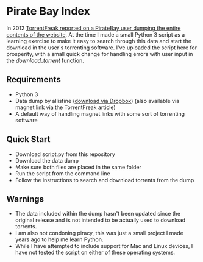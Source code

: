 # Pirate Bay Index
In 2012 [TorrentFreak reported on a PirateBay user dumping the entire contents of the website](https://torrentfreak.com/download-a-copy-of-the-pirate-bay-its-only-90-mb-120209/). At the time I made a small Python 3 script as a learning exercise to make it easy to search through this data and start the download in the user's torrenting software. I've uploaded the script here for prosperity, with a small quick change for handling errors with user input in the *download_torrent* function.

## Requirements
- Python 3
- Data dump by allisfine ([download via Dropbox](https://www.dropbox.com/s/19gpiuimeqw7ost/data?dl=0)) (also available via magnet link via the TorrentFreak article)
- A default way of handling magnet links with some sort of torrenting software

## Quick Start
- Download script.py from this repository
- Download the data dump
- Make sure both files are placed in the same folder
- Run the script from the command line
- Follow the instructions to search and download torrents from the dump

## Warnings
- The data included within the dump hasn't been updated since the original release and is not intended to be actually used to download torrents.
- I am also not condoning piracy, this was just a small project I made years ago to help me learn Python.
- While I have attempted to include support for Mac and Linux devices, I have not tested the script on either of these operating systems.
